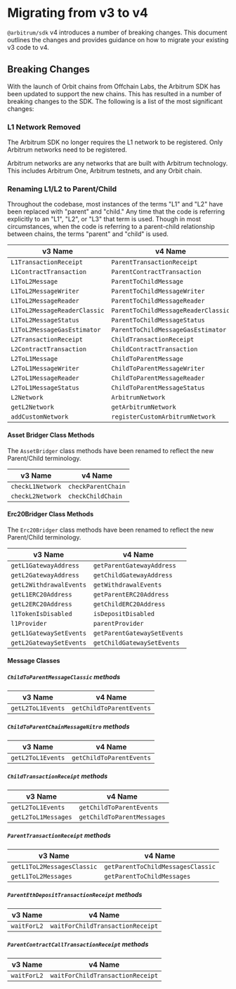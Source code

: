 # Migrating from v3 to v4

`@arbitrum/sdk` v4 introduces a number of breaking changes. This document outlines the changes and provides guidance on how to migrate your existing v3 code to v4.

## Breaking Changes

With the launch of Orbit chains from Offchain Labs, the Arbitrum SDK has been updated to support the new chains. This has resulted in a number of breaking changes to the SDK. The following is a list of the most significant changes:

### L1 Network Removed

The Arbitrum SDK no longer requires the L1 network to be registered. Only Arbitrum networks need to be registered.

Arbitrum networks are any networks that are built with Arbitrum technology. This includes Arbitrum One, Arbitrum testnets, and any Orbit chain.

### Renaming L1/L2 to Parent/Child

Throughout the codebase, most instances of the terms "L1" and "L2" have been replaced with "parent" and "child." Any time that the code is referring explicitly to an "L1", "L2", or "L3" that term is used. Though in most circumstances, when the code is referring to a parent-child relationship between chains, the terms "parent" and "child" is used.

| v3 Name                      | v4 Name                             |
| ---------------------------- | ----------------------------------- |
| `L1TransactionReceipt`       | `ParentTransactionReceipt`          |
| `L1ContractTransaction`      | `ParentContractTransaction`         |
| `L1ToL2Message`              | `ParentToChildMessage`              |
| `L1ToL2MessageWriter`        | `ParentToChildMessageWriter`        |
| `L1ToL2MessageReader`        | `ParentToChildMessageReader`        |
| `L1ToL2MessageReaderClassic` | `ParentToChildMessageReaderClassic` |
| `L1ToL2MessageStatus`        | `ParentToChildMessageStatus`        |
| `L1ToL2MessageGasEstimator`  | `ParentToChildMessageGasEstimator`  |
| `L2TransactionReceipt`       | `ChildTransactionReceipt`           |
| `L2ContractTransaction`      | `ChildContractTransaction`          |
| `L2ToL1Message`              | `ChildToParentMessage`              |
| `L2ToL1MessageWriter`        | `ChildToParentMessageWriter`        |
| `L2ToL1MessageReader`        | `ChildToParentMessageReader`        |
| `L2ToL1MessageStatus`        | `ChildToParentMessageStatus`        |
| `L2Network`                  | `ArbitrumNetwork`                   |
| `getL2Network`               | `getArbitrumNetwork`                |
| `addCustomNetwork`           | `registerCustomArbitrumNetwork`     |

#### Asset Bridger Class Methods

The `AssetBridger` class methods have been renamed to reflect the new Parent/Child terminology.

| v3 Name          | v4 Name            |
| ---------------- | ------------------ |
| `checkL1Network` | `checkParentChain` |
| `checkL2Network` | `checkChildChain`  |

#### Erc20Bridger Class Methods

The `Erc20Bridger` class methods have been renamed to reflect the new Parent/Child terminology.

| v3 Name                 | v4 Name                     |
| ----------------------- | --------------------------- |
| `getL1GatewayAddress`   | `getParentGatewayAddress`   |
| `getL2GatewayAddress`   | `getChildGatewayAddress`    |
| `getL2WithdrawalEvents` | `getWithdrawalEvents`       |
| `getL1ERC20Address`     | `getParentERC20Address`     |
| `getL2ERC20Address`     | `getChildERC20Address`      |
| `l1TokenIsDisabled`     | `isDepositDisabled`         |
| `l1Provider`            | `parentProvider`            |
| `getL1GatewaySetEvents` | `getParentGatewaySetEvents` |
| `getL2GatewaySetEvents` | `getChildGatewaySetEvents`  |

#### Message Classes

##### `ChildToParentMessageClassic` methods

| v3 Name           | v4 Name                  |
| ----------------- | ------------------------ |
| `getL2ToL1Events` | `getChildToParentEvents` |

##### `ChildToParentChainMessageNitro` methods

| v3 Name           | v4 Name                  |
| ----------------- | ------------------------ |
| `getL2ToL1Events` | `getChildToParentEvents` |

##### `ChildTransactionReceipt` methods

| v3 Name             | v4 Name                    |
| ------------------- | -------------------------- |
| `getL2ToL1Events`   | `getChildToParentEvents`   |
| `getL2ToL1Messages` | `getChildToParentMessages` |

##### `ParentTransactionReceipt` methods

| v3 Name                    | v4 Name                           |
| -------------------------- | --------------------------------- |
| `getL1ToL2MessagesClassic` | `getParentToChildMessagesClassic` |
| `getL1ToL2Messages`        | `getParentToChildMessages`        |

##### `ParentEthDepositTransactionReceipt` methods

| v3 Name     | v4 Name                          |
| ----------- | -------------------------------- |
| `waitForL2` | `waitForChildTransactionReceipt` |

##### `ParentContractCallTransactionReceipt` methods

| v3 Name     | v4 Name                          |
| ----------- | -------------------------------- |
| `waitForL2` | `waitForChildTransactionReceipt` |
